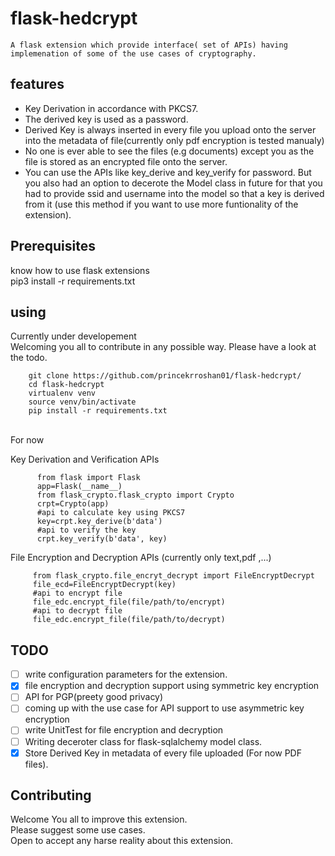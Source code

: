 # flask-hedcrypt
     
      
  	A flask extension which provide interface( set of APIs) having implemenation of some of the use cases of cryptography.  
      
      
      
**features**
-----------

*  Key Derivation in accordance with PKCS7.
*  The derived key is used as a password. 
*  Derived Key is always inserted in every file you upload onto the server into the metadata of file(currently only pdf encryption is tested manualy)
*  No one is ever able to see the files (e.g documents) except you as the file is stored as an encrypted file onto the server.
*  You can use the APIs like key_derive and key_verify for password. But you also had an option to decerote the Model class in future for that you  had to provide ssid and username into the model so that a key is derived from it (use this method if you want to use more funtionality of the extension).


**Prerequisites**
------------------

know how to use flask extensions
<br>
pip3 install -r requirements.txt



**using** 
--------  

 Currently under developement <br>
 Welcoming you all to contribute in any possible way.
 Please have a look at the todo.  

 
	    git clone https://github.com/princekrroshan01/flask-hedcrypt/
	    cd flask-hedcrypt
	    virtualenv venv
	    source venv/bin/activate
	    pip install -r requirements.txt

 <br>
 For now

 Key Derivation and Verification APIs
 ```
       from flask import Flask
       app=Flask(__name__)
       from flask_crypto.flask_crypto import Crypto
       crpt=Crypto(app)
       #api to calculate key using PKCS7
       key=crpt.key_derive(b'data')
       #api to verify the key 
       crpt.key_verify(b'data', key)
 
 ```
 File Encryption and Decryption APIs (currently only text,pdf ,...) 

 ```
      from flask_crypto.file_encryt_decrypt import FileEncryptDecrypt
      file_ecd=FileEncryptDecrypt(key)
      #api to encrypt file
      file_edc.encrypt_file(file/path/to/encrypt)
      #api to decrypt file
      file_edc.encrypt_file(file/path/to/decrypt)

 ```
 
    
**TODO**
---------

- [ ] write configuration parameters for the extension.
- [x] file encryption and decryption support using symmetric key encryption
- [ ] API for PGP(preety good privacy)
- [ ] coming up with the use case for API support to use asymmetric key encryption
- [ ] write UnitTest for file encryption and decryption
- [ ] Writing deceroter class for flask-sqlalchemy model class.
- [x] Store Derived Key in metadata of every file uploaded (For now PDF files). 

**Contributing**
----------------
Welcome You all to improve this extension. 
<br>
Please suggest some use cases.
<br>
Open to accept any harse reality about this extension.


